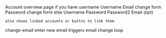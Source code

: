 
Account overview page
    if you have username
        Username
        Email change form
        Password change form
    else
        Username
        Password
        Password2
        Email (opt)
        
    also shows linked accounts or buttns to link them
    
change-email
    enter new email
    triggers email change loop
    
